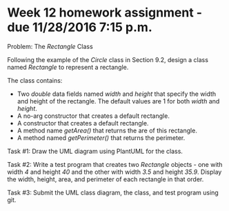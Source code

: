 # Week 12 homework assignment - due 11/28/2016 7:15 p.m.

Problem: The *Rectangle* Class

Following the example of the *Circle* class in Section 9.2, design a class named *Rectangle* to represent a rectangle.

The class contains:
* Two *double* data fields named *width* and *height* that specify the width and height of the rectangle. The default values are 1 for both *width* and *height*.
* A no-arg constructor that creates a default rectangle.
* A constructor that creates a default rectangle.
* A method name *getArea()* that returns the are of this rectangle.
* A method named *getPerimeter()* that returns the perimeter.

Task #1: Draw the UML diagram using PlantUML for the class.

Task #2: Write a test program that creates two *Rectangle* objects - one with width *4* and height *40* and
the other with width *3.5* and height *35.9*. Display the width, height, area, and perimeter of each rectangle in that order.

Task #3: Submit the UML class diagram, the class, and test program using git.